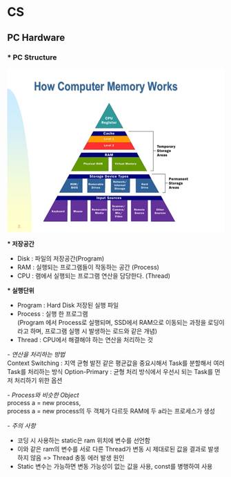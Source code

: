 # CS
## PC Hardware
### * PC Structure
![ex_screenshot](./img/Meomry.png)

 **\* 저장공간**
- Disk : 파일의 저장공간(Program)
- RAM : 실행되는 프로그램들이 작동하는 공간 (Process)
- CPU : 램에서 실행되는 프로그램 연산을 담당한다. (Thread)

 **\* 실행단위**
 - Program : Hard Disk 저장된 실행 파일
- Process : 실행 한 프로그램 <br>
(Program 에서 Process로 실행되며,
SSD에서 RAM으로 이동되는 과정을 로딩이라고 하며, 프로그램 실행 시 발생하는 로드와 같은 개념)
- Thread : CPU에서 해결해야 하는 연산을 처리하는 것


*\- 연산을 처리하는 방법*<br>
Context Switching : 지역 균형 발전 같은 평균값을 중요시해서 Task를 분할해서 여러 Task를 처리하는 방식
Option-Primary : 균형 처리 방식에서 우선시 되는 Task를 먼저 처리하기 위한 옵션

*\- Process와 비슷한 Object*<br>
process a = new process,<br>
process a = new process의 두 객체가 다르듯 RAM에 두 a라는 프로세스가 생성


*\- 주의 사항*<br>
- 코딩 시 사용하는 static은 ram 위치에 변수를 선언함
- 이와 같은 ram의 변수를 서로 다른 Thread가 변동 시 제대로된 값을 결과로 발생하지 않음 => Thread 충동 에러 발생 원인
- Static 변수는 가능하면 변동 가능성이 없는 값을 사용, const를 병행하여 사용


